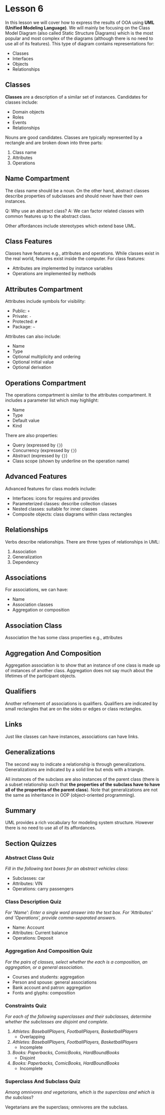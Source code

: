 # Lesson 6

In this lesson we will cover how to express the results of OOA using **UML (Unified Modeling Language)**. We will mainly be focusing on the Class Model Diagram (also called Static Structure Diagrams) which is the most popular and most complex of the diagrams (although there is no need to use all of its features). This type of diagram contains representations for:

- Classes
- Interfaces
- Objects
- Relationships

## Classes

**Classes** are a description of a similar set of instances. Candidates for classes include:

- Domain objects
- Roles
- Events
- Relationships

Nouns are good candidates. Classes are typically represented by a rectangle and are broken down into three parts:

1. Class name
2. Attributes
3. Operations

## Name Compartment

The class name should be a noun. On the other hand, abstract classes describe properties of subclasses and should never have their own instances.

Q: Why use an abstract class?
A: We can factor related classes with common features up to the abstract class.

Other affordances include stereotypes which extend base UML.

## Class Features

Classes have features e.g., attributes and operations. While classes exist in the real world, features exist inside the computer. For class features:

- Attributes are implemented by instance variables
- Operations are implemented by methods

## Attributes Compartment

Attributes include symbols for visibility:

- Public: `+`
- Private: `-`
- Protected: `#`
- Package: `~`

Attributes can also include:

- Name
- Type
- Optional multiplicity and ordering
- Optional initial value
- Optional derivation

## Operations Compartment

The operations compartment is similar to the attributes compartment. It includes a parameter list which may highlight:

- Name
- Type
- Default value
- Kind

There are also properties:

- Query (expressed by `{}`)
- Concurrency (expressed by `{}`)
- Abstract (expressed by `{}`)
- Class scope (shown by underline on the operation name)

## Advanced Features

Advanced features for class models include:

- Interfaces: icons for requires and provides
- Parameterized classes: describe collection classes
- Nested classes: suitable for inner classes
- Composite objects: class diagrams within class rectangles

## Relationships

Verbs describe relationships. There are three types of relationships in UML:

1. Association
2. Generalization
3. Dependency

## Associations

For associations, we can have:

- Name
- Association classes
- Aggregation or composition

## Association Class

Association the has some class properties e.g., attributes

## Aggregation And Composition

Aggregation association is to show that an instance of one class is made up of instances of another class. Aggregation does not say much about the lifetimes of the participant objects.

## Qualifiers

Another refinement of associations is qualifiers. Qualifiers are indicated by small rectangles that are on the sides or edges or class rectangles.

## Links

Just like classes can have instances, associations can have links.

## Generalizations

The second way to indicate a relationship is through generalizations. Generalizations are indicated by a solid line but ends with a triangle.

All instances of the subclass are also instances of the parent class (there is a subset relationship such that **the properties of the subclass have to have all of the properties of the parent class**). Note that generalizations are not the same as inheritance in OOP (object-oriented programming).

## Summary

UML provides a rich vocabulary for modeling system structure. However there is no need to use all of its affordances.

## Section Quizzes

### Abstract Class Quiz

_Fill in the following text boxes for an abstract vehicles class_:

- Subclasses: car
- Attributes: VIN
- Operations: carry passengers

### Class Description Quiz

_For 'Name': Enter a single word answer into the text box. For 'Attributes' and 'Operations', provide comma-separated answers_.

- Name: Account
- Attributes: Current balance
- Operations: Deposit

### Aggregation And Composition Quiz

_For the pairs of classes, select whether the each is a composition, an aggregation, or a general association_.

- Courses and students: aggregation
- Person and spouse: general associations
- Bank account and patron: aggregation
- Fonts and glyphs: composition

### Constraints Quiz

_For each of the following superclasses and their subclasses, determine whether the subclasses are disjoint and complete_.

1. _Athletes: BaseballPlayers, FootballPlayers, BasketballPlayers_
   - Overlapping
2. _Athletes: BaseballPlayers, FootballPlayers, BasketballPlayers_
   - Incomplete
3. _Books: Paperbacks, ComicBooks, HardBoundBooks_
   - Disjoint
4. _Books: Paperbacks, ComicBooks, HardBoundBooks_
   - Incomplete

### Superclass And Subclass Quiz

_Among omnivores and vegetarians, which is the superclass and which is the subclass_?

Vegetarians are the superclass; omnivores are the subclass.
